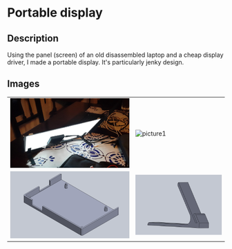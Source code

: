 # Portable display

## Description
Using the panel (screen) of an old disassembled laptop and a cheap display driver, I made a portable display. It's particularly jenky design.

## Images

| | |
|-|-|
|![picture1](https://github.com/MSGronda/designs/blob/main/portable-display/images/picture1.jpg?raw=true)|![picture1](https://github.com/MSGronda/designs/blob/main/portable-display/images/picture2.png?raw=true)|
|![view7-board](https://github.com/MSGronda/designs/blob/main/portable-display/images/view7-board.png?raw=true)|![cview-feet](https://github.com/MSGronda/designs/blob/main/portable-display/images/cview-feet.png?raw=true)|